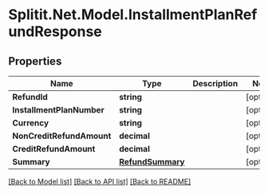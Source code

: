 
# Splitit.Net.Model.InstallmentPlanRefundResponse

## Properties

Name | Type | Description | Notes
------------ | ------------- | ------------- | -------------
**RefundId** | **string** |  | [optional] 
**InstallmentPlanNumber** | **string** |  | [optional] 
**Currency** | **string** |  | [optional] 
**NonCreditRefundAmount** | **decimal** |  | [optional] 
**CreditRefundAmount** | **decimal** |  | [optional] 
**Summary** | [**RefundSummary**](RefundSummary.md) |  | [optional] 

[[Back to Model list]](../README.md#documentation-for-models)
[[Back to API list]](../README.md#documentation-for-api-endpoints)
[[Back to README]](../README.md)

